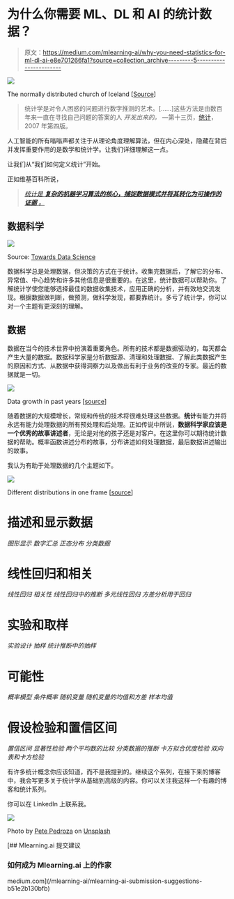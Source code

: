 # 为什么你需要 ML、DL 和 AI 的统计数据？

> 原文：<https://medium.com/mlearning-ai/why-you-need-statistics-for-ml-dl-ai-e8e701266fa1?source=collection_archive---------5----------------------->

![](img/9e9cc8735690783b76216757abe6842b.png)

The normally distributed church of Iceland [[Source](https://www.google.com/search?q=normal+distributed+building&tbm=isch&ved=2ahUKEwjv4Ib-3pD5AhVlT3wKHZUeBTUQ2-cCegQIABAA&oq=normal+distributed+building&gs_lcp=CgNpbWcQAzoECCMQJzoECAAQQzoECAAQAzoICAAQsQMQgwE6CwgAEIAEELEDEIMBOggIABCABBCxAzoFCAAQgAQ6CggAELEDEIMBEEM6BwgAELEDEEM6BggAEB4QCDoECAAQGDoGCAAQChAYOgQIABAeUOcOWJFHYMJIaABwAHgAgAHFAYgB1ySSAQQwLjI4mAEAoAEBqgELZ3dzLXdpei1pbWfAAQE&sclient=img&ei=w9HcYq_zL-We8QOVvZSoAw&bih=577&biw=1280#imgrc=8kBlTOesnEDt4M&imgdii=ceTRFXCMhrdXyM)]

> 统计学是对令人困惑的问题进行数字推测的艺术。[……]这些方法是由数百年来一直在寻找自己问题的答案的人 *开发出来的。* —第十三页，[统计](https://amzn.to/2pUA0tU)，2007 年第四版。

人工智能的所有嗡嗡声都关注于从理论角度理解算法，但在内心深处，隐藏在背后并发挥重要作用的是数学和统计学。让我们详细理解这一点。

让我们从“我们如何定义统计”开始。

正如维基百科所说，

> [*统计是* ***复杂的机器学习算法的核心，捕捉数据模式并将其转化为可操作的证据*** *。*](https://www.google.com/search?q=what+is+statistics+in+data+science&sxsrf=ALiCzsaAUyLbD0nEI-24gO3Wpct5Sf2_Dw%3A1658635838561&ei=PsbcYqjhIdmMseMP7tqS6A4&oq=what+is+statistics+&gs_lcp=Cgdnd3Mtd2l6EAEYATIECAAQQzIFCAAQgAQyBAgAEEMyBQgAEIAEMgQIABBDMgUIABCABDIKCAAQgAQQhwIQFDIFCAAQgAQyBAgAEEMyBQgAEIAEOgcIABBHELADOgcIABCwAxBDSgQIQRgASgQIRhgAUOoJWOoJYLYZaAFwAXgAgAHSAYgB0gGSAQMyLTGYAQCgAQHIAQrAAQE&sclient=gws-wiz)

## 数据科学

![](img/35ee007313e23a29c37fa83ea63fb6cf.png)

Source: [Towards Data Science](https://towardsdatascience.com/introduction-to-statistics-e9d72d818745)

数据科学总是处理数据，但决策的方式在于统计。收集完数据后，了解它的分布、异常值、中心趋势和许多其他信息是很重要的。在这里，统计数据可以帮助你。了解统计学使您能够选择最佳的数据收集技术，应用正确的分析，并有效地交流发现。根据数据做判断，做预测，做科学发现，都要靠统计。多亏了统计学，你可以对一个主题有更深刻的理解。

## 数据

数据在当今的技术世界中扮演着重要角色。所有的技术都是数据驱动的，每天都会产生大量的数据。数据科学家是分析数据源、清理和处理数据、了解此类数据产生的原因和方式、从数据中获得洞察力以及做出有利于业务的改变的专家。最近的数据就是一切。

![](img/8bf72ae1d2bc74e1a168ccf6dc5dde88.png)

Data growth in past years [[source](https://www.google.com/search?q=data+growth+graph&sxsrf=ALiCzsaQn9cE3b0UOjYvp62Vvw8G5sE67g:1658814371534&tbm=isch&source=iu&ictx=1&vet=1&fir=lOJ1q-uJke6aLM%252C37Gq_E1NdkxPTM%252C_%253BbOjonZIfXAdLbM%252C37Gq_E1NdkxPTM%252C_%253BMRd1t3tPeclHJM%252Chttwck6i7ylWIM%252C_%253B5VS2f82rZnP58M%252CFGjt3PiwuAe4AM%252C_%253BoVIIQ9Nov-7ElM%252C37Gq_E1NdkxPTM%252C_%253BzERtsROSH-OshM%252CoBAumbjCxvfxvM%252C_%253Bv8gaPIafjFWuPM%252C37Gq_E1NdkxPTM%252C_%253BxDczW_92d5R-jM%252CWWEhb9P4bfHHBM%252C_%253BwB2pwgq-dxYVdM%252CvLe4DI2l6hxiAM%252C_%253BDqECyP3v9ToFvM%252CIVoddNeMCVTj9M%252C_%253Boxv5kmK_0DzpCM%252Cwa9eYVeQeYCw3M%252C_%253Bh8MkNmHsElDRSM%252Cpl0QUFYwlDx1AM%252C_&usg=AI4_-kRNlpQLyp73Rh8x0EGkskrpFvL3sg&sa=X&ved=2ahUKEwij1vOK7ZX5AhUztlYBHYxrB78Q9QF6BAgMEAE#imgrc=5VS2f82rZnP58M)]

随着数据的大规模增长，常规和传统的技术将很难处理这些数据。**统计**有能力并将永远有能力处理数据的所有预处理和后处理。正如传说中所说，**数据科学家应该是一个优秀的故事讲述者**，无论是对他的孩子还是对客户。在这里你可以期待统计数据的帮助。概率函数讲述分布的故事，分布讲述如何处理数据，最后数据讲述输出的故事。

我认为有助于处理数据的几个主题如下。

![](img/cfb3035e6789b8e388b633d1222d898e.png)

Different distributions in one frame [[source](https://www.google.com/search?q=all+distributions+in+one+image&sxsrf=ALiCzsbpZ6zihF_pa7Co-i7wVnGUqGKlSw:1659342565657&source=lnms&tbm=isch&sa=X&ved=2ahUKEwi62r7hnKX5AhXKCIgKHfHZCS0Q_AUoAXoECAEQAw&biw=1280&bih=577&dpr=1.5#imgrc=k6gE9HD0Wbq_EM)]

# 描述和显示数据

*图形显示
数字汇总
正态分布
分类数据*

# 线性回归和相关

*线性回归
相关性
线性回归中的推断
多元线性回归
方差分析用于回归*

# 实验和取样

*实验设计
抽样
统计推断中的抽样*

# 可能性

*概率模型
条件概率
随机变量
随机变量的均值和方差
样本均值*

# 假设检验和置信区间

*置信区间
显著性检验
两个平均数的比较
分类数据的推断
卡方拟合优度检验
双向表和卡方检验*

有许多统计概念你应该知道，而不是我提到的。继续这个系列，在接下来的博客中，我会写更多关于统计学从基础到高级的内容。你可以关注我这样一个有趣的博客和统计系列。

你可以在 LinkedIn 上联系我。

![](img/ce7f66dfb7d2678e5f9967f52fbc6374.png)

Photo by [Pete Pedroza](https://unsplash.com/@peet818?utm_source=medium&utm_medium=referral) on [Unsplash](https://unsplash.com?utm_source=medium&utm_medium=referral)

[](/mlearning-ai/mlearning-ai-submission-suggestions-b51e2b130bfb) [## Mlearning.ai 提交建议

### 如何成为 Mlearning.ai 上的作家

medium.com](/mlearning-ai/mlearning-ai-submission-suggestions-b51e2b130bfb)